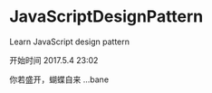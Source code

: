 # JavaScriptDesignPattern
Learn JavaScript design pattern

开始时间 2017.5.4 23:02

你若盛开，蝴蝶自来    ...bane
